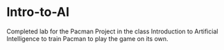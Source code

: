 # Intro-to-AI
Completed lab for the Pacman Project in the class Introduction to Artificial Intelligence to train Pacman to play the game on its own.
